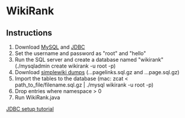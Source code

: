 # WikiRank

## Instructions
1. Download [MySQL](https://dev.mysql.com/downloads/mysql/) and [JDBC](https://dev.mysql.com/downloads/connector/j/3.1.html) 
2. Set the username and password as "root" and "hello"
3. Run the SQL server and create a database named "wikirank" (./mysqladmin create wikirank -u root -p)
4. Download [simplewiki dumps](https://dumps.wikimedia.org/simplewiki/20180401/) (...pagelinks.sql.gz and ...page.sql.gz)
5. Import the tables to the database (mac: zcat < path_to_file/filename.sql.gz | ./mysql wikirank -u root -p)
6. Drop entries where namespace > 0
7. Run WikiRank.java

[JDBC setup tutorial](https://www.tutorialspoint.com/jdbc/jdbc-environment-setup.htm)
